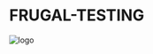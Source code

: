 # FRUGAL-TESTING

![logo](https://user-images.githubusercontent.com/10678180/73718512-5b81ae00-46e2-11ea-9b1e-fdc67f6df061.png)


